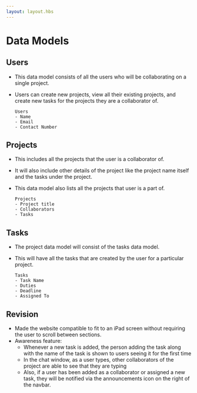```yaml
---
layout: layout.hbs
---
```


# Data Models

## **Users**
- This data model consists of all the users who will be collaborating on a single project.
- Users can create new projects, view all their existing projects, and create new tasks for the projects they are a collaborator of.

  ```
  Users
  - Name 
  - Email
  - Contact Number
  ```

## **Projects**
- This includes all the projects that the user is a collaborator of.
- It will also include other details of the project like the project name itself and the tasks under the project.
- This data model also lists all the projects that user is a part of.
	
  ```
  Projects
  - Project title
  - Collaborators
  - Tasks
  ```

## **Tasks**
- The project data model will consist of the tasks data model.
- This will have all the tasks that are created by the user for a particular project.
	
  ```
  Tasks
  - Task Name
  - Duties
  - Deadline
  - Assigned To
  ```

## **Revision**
- Made the website compatible to fit to an iPad screen without requiring the user to scroll between sections.
- Awareness feature:
  - Whenever a new task is added, the person adding the task along with the name of the task is shown to users seeing it for the first time
  - In the chat window, as a user types, other collaborators of the project are able to see that they are typing
  - Also, if a user has been added as a collaborator or assigned a new task, they will be notified via the announcements icon on the right of the navbar.